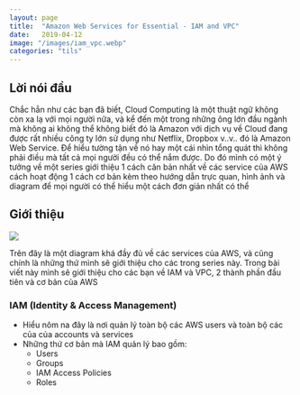 ```yaml
---
layout: page
title:  "Amazon Web Services for Essential - IAM and VPC"
date:   2019-04-12
image: "/images/iam_vpc.webp"
categories: "tils"
---
```





## Lời nói đầu
Chắc hẳn như các bạn đã biết, Cloud Computing là một thuật ngữ không còn xa lạ với mọi người nữa, và kể đến một trong những ông lớn đầu ngành mà không ai không thể không biết đó là Amazon với dịch vụ về Cloud đang được rất nhiều công ty lớn sử dụng như Netflix, Dropbox v..v.. đó là Amazon Web Service. Để hiểu tường tận về nó hay một cái nhìn tổng quát thì không phải điều mà tất cả mọi người đều có thể nắm được. Do đó mình có một ý tưởng về một series giới thiệu 1 cách căn bản nhất về các service của AWS cách hoạt động 1 cách cơ bản kèm theo hướng dẫn trực quan, hình ảnh và diagram để mọi người có thể hiểu một cách đơn giản nhất có thể

## Giới thiệu
![](https://images.viblo.asia/c62843e3-5b9c-468c-91ce-bd8e3a2f9e40.png)

Trên đây là một diagram khá đầy đủ về các services của AWS, và cũng chính là những thứ mình sẽ giới thiệu cho các trong series này. Trong bài viết này mình sẽ giới thiệu cho các bạn về IAM và VPC, 2 thành phần đầu tiên và cơ bản của AWS
### IAM (Identity & Access Management)

* Hiểu nôm na đây là nơi quản lý toàn bộ các AWS users và toàn bộ các của của accounts và services
* Những thứ cơ bản mà IAM quản lý bao gồm:
    * Users
    * Groups
    * IAM Access Policies
    * Roles